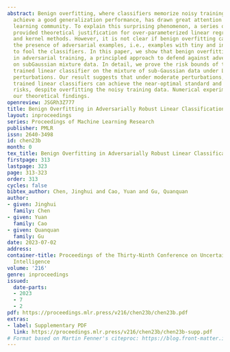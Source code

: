 ```yaml
---
abstract: Benign overfitting, where classifiers memorize noisy training data yet still
  achieve a good generalization performance, has drawn great attention in the machine
  learning community. To explain this surprising phenomenon, a series of works have
  provided theoretical justification for over-parameterized linear regression, classification,
  and kernel methods. However, it is not clear if benign overfitting can occur in
  the presence of adversarial examples, i.e., examples with tiny and intentional perturbations
  to fool the classifiers. In this paper, we show that benign overfitting indeed occurs
  in adversarial training, a principled approach to defend against adversarial examples,
  on subGaussian mixture data. In detail, we prove the risk bounds of the adversarially
  trained linear classifier on the mixture of sub-Gaussian data under Lp adversarial
  perturbations. Our result suggests that under moderate perturbations, adversarially
  trained linear classifiers can achieve the near-optimal standard and adversarial
  risks, despite overfitting the noisy training data. Numerical experiments validate
  our theoretical findings.
openreview: JSGRh3Z777
title: Benign Overfitting in Adversarially Robust Linear Classification
layout: inproceedings
series: Proceedings of Machine Learning Research
publisher: PMLR
issn: 2640-3498
id: chen23b
month: 0
tex_title: Benign Overfitting in Adversarially Robust Linear Classification
firstpage: 313
lastpage: 323
page: 313-323
order: 313
cycles: false
bibtex_author: Chen, Jinghui and Cao, Yuan and Gu, Quanquan
author:
- given: Jinghui
  family: Chen
- given: Yuan
  family: Cao
- given: Quanquan
  family: Gu
date: 2023-07-02
address:
container-title: Proceedings of the Thirty-Ninth Conference on Uncertainty in Artificial
  Intelligence
volume: '216'
genre: inproceedings
issued:
  date-parts:
  - 2023
  - 7
  - 2
pdf: https://proceedings.mlr.press/v216/chen23b/chen23b.pdf
extras:
- label: Supplementary PDF
  link: https://proceedings.mlr.press/v216/chen23b/chen23b-supp.pdf
# Format based on Martin Fenner's citeproc: https://blog.front-matter.io/posts/citeproc-yaml-for-bibliographies/
---
```

